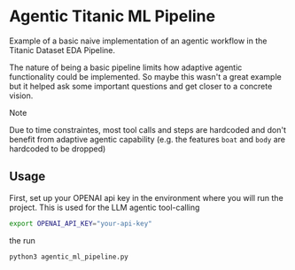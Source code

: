 # Agentic Titanic ML Pipeline
Example of a basic naive implementation of an agentic workflow in the Titanic Dataset EDA Pipeline.

The nature of being a basic pipeline limits how adaptive agentic functionality could be implemented. So maybe this wasn't a great example but it helped ask some important questions and get closer to a concrete vision.

> [!NOTE]
> Due to time constraintes, most tool calls and steps are hardcoded and don't benefit from adaptive agentic capability (e.g. the features `boat` and `body` are hardcoded to be dropped)

## Usage
First, set up your OPENAI api key in the environment where you will run the project. This is used for the LLM agentic tool-calling
```bash
export OPENAI_API_KEY="your-api-key"
```

the run 
```bash
python3 agentic_ml_pipeline.py
```